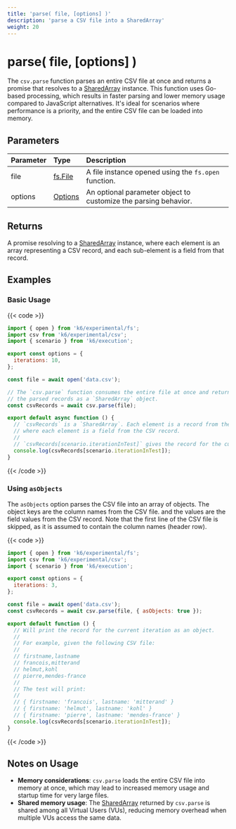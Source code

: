 ```yaml
---
title: 'parse( file, [options] )'
description: 'parse a CSV file into a SharedArray'
weight: 20
---
```


# parse( file, [options] )

The `csv.parse` function parses an entire CSV file at once and returns a promise that resolves to a [SharedArray](https://grafana.com/docs/k6/<K6_VERSION>/javascript-api/k6-data/sharedarray) instance.
This function uses Go-based processing, which results in faster parsing and lower memory usage compared to JavaScript alternatives.
It's ideal for scenarios where performance is a priority, and the entire CSV file can be loaded into memory.

## Parameters

| Parameter | Type                                                                                           | Description                                                     |
| :-------- | :--------------------------------------------------------------------------------------------- | :-------------------------------------------------------------- |
| file      | [fs.File](https://grafana.com/docs/k6/<K6_VERSION>/javascript-api/k6-experimental/fs/file)     | A file instance opened using the `fs.open` function.            |
| options   | [Options](https://grafana.com/docs/k6/<K6_VERSION>/javascript-api/k6-experimental/csv/options) | An optional parameter object to customize the parsing behavior. |

## Returns

A promise resolving to a [SharedArray](https://grafana.com/docs/k6/<K6_VERSION>/javascript-api/k6-data/sharedarray) instance, where each element is an array representing a CSV record, and each sub-element is a field from that record.

## Examples

### Basic Usage

{{< code >}}

<!--md-k6:skip-->

```javascript
import { open } from 'k6/experimental/fs';
import csv from 'k6/experimental/csv';
import { scenario } from 'k6/execution';

export const options = {
  iterations: 10,
};

const file = await open('data.csv');

// The `csv.parse` function consumes the entire file at once and returns
// the parsed records as a `SharedArray` object.
const csvRecords = await csv.parse(file);

export default async function () {
  // `csvRecords` is a `SharedArray`. Each element is a record from the CSV file, represented as an array
  // where each element is a field from the CSV record.
  //
  // `csvRecords[scenario.iterationInTest]` gives the record for the current iteration.
  console.log(csvRecords[scenario.iterationInTest]);
}
```

{{< /code >}}

### Using `asObjects`

The `asObjects` option parses the CSV file into an array of objects. The object keys are the column names from the CSV file. and the values are the field values from the CSV record.
Note that the first line of the CSV file is skipped, as it is assumed to contain the column names (header row).

{{< code >}}

<!--md-k6:skip-->

```javascript
import { open } from 'k6/experimental/fs';
import csv from 'k6/experimental/csv';
import { scenario } from 'k6/execution';

export const options = {
  iterations: 3,
};

const file = await open('data.csv');
const csvRecords = await csv.parse(file, { asObjects: true });

export default function () {
  // Will print the record for the current iteration as an object.
  //
  // For example, given the following CSV file:
  //
  // firstname,lastname
  // francois,mitterand
  // helmut,kohl
  // pierre,mendes-france
  //
  // The test will print:
  //
  // { firstname: 'francois', lastname: 'mitterand' }
  // { firstname: 'helmut', lastname: 'kohl' }
  // { firstname: 'pierre', lastname: 'mendes-france' }
  console.log(csvRecords[scenario.iterationInTest]);
}
```

{{< /code >}}

## Notes on Usage

- **Memory considerations**: `csv.parse` loads the entire CSV file into memory at once, which may lead to increased memory usage and startup time for very large files.
- **Shared memory usage**: The [SharedArray](https://grafana.com/docs/k6/<K6_VERSION>/javascript-api/k6-data/sharedarray) returned by `csv.parse` is shared among all Virtual Users (VUs), reducing memory overhead when multiple VUs access the same data.
